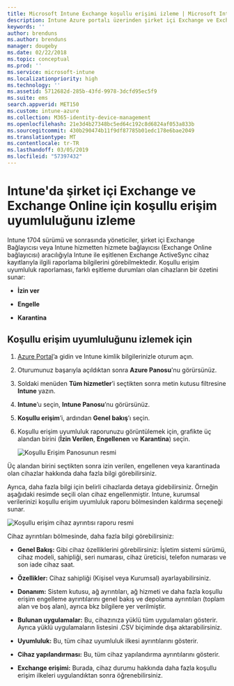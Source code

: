 ```yaml
---
title: Microsoft Intune Exchange koşullu erişimi izleme | Microsoft Intune
description: Intune Azure portalı üzerinden şirket içi Exchange ve Exchange Online için koşullu erişim uyumluluğunu izleyin.
keywords: ''
author: brenduns
ms.author: brenduns
manager: dougeby
ms.date: 02/22/2018
ms.topic: conceptual
ms.prod: ''
ms.service: microsoft-intune
ms.localizationpriority: high
ms.technology: ''
ms.assetid: 5712682d-285b-43fd-9978-3dcfd95ec5f9
ms.suite: ems
search.appverid: MET150
ms.custom: intune-azure
ms.collection: M365-identity-device-management
ms.openlocfilehash: 21e3d4b27348bc5ed64c192c8d6824af053a833b
ms.sourcegitcommit: 430b290474b11f9df87785b01edc178e6bae2049
ms.translationtype: MT
ms.contentlocale: tr-TR
ms.lasthandoff: 03/05/2019
ms.locfileid: "57397432"
---
```

# <a name="monitor-conditional-access-compliance-for-on-premises-exchange-and-exchange-online-in-intune"></a>Intune'da şirket içi Exchange ve Exchange Online için koşullu erişim uyumluluğunu izleme

Intune 1704 sürümü ve sonrasında yöneticiler, şirket içi Exchange Bağlayıcısı veya Intune hizmetten hizmete bağlayıcısı (Exchange Online bağlayıcısı) aracılığıyla Intune ile eşitlenen Exchange ActiveSync cihaz kayıtlarıyla ilgili raporlama bilgilerini görebilmektedir. Koşullu erişim uyumluluk raporlaması, farklı eşitleme durumları olan cihazların bir özetini sunar:

-   **İzin ver**

-   **Engelle**

-   **Karantina**

## <a name="to-monitor-conditional-access-compliance"></a>Koşullu erişim uyumluluğunu izlemek için

1.  [Azure Portal](https://portal.azure.com/)’a gidin ve Intune kimlik bilgilerinizle oturum açın.

2.  Oturumunuz başarıyla açıldıktan sonra **Azure Panosu**'nu görürsünüz.

3.  Soldaki menüden **Tüm hizmetler**’i seçtikten sonra metin kutusu filtresine **Intune** yazın.

4.  **Intune**’u seçin, **Intune Panosu**’nu görürsünüz.

5.  **Koşullu erişim**’i, ardından **Genel bakış**’ı seçin.

6.  Koşullu erişim uyumluluk raporunuzu görüntülemek için, grafikte üç alandan birini (**İzin Verilen**, **Engellenen** ve **Karantina**) seçin.

    ![Koşullu Erişim Panosunun resmi](./media/CA-reporting-intune-1.png)

Üç alandan birini seçtikten sonra izin verilen, engellenen veya karantinada olan cihazlar hakkında daha fazla bilgi görebilirsiniz.

Ayrıca, daha fazla bilgi için belirli cihazlarda detaya gidebilirsiniz. Örneğin aşağıdaki resimde seçili olan cihaz engellenmiştir. Intune, kurumsal verilerinizi koşullu erişim uyumluluk raporu bölmesinden kaldırma seçeneği sunar.

![Koşullu erişim cihaz ayrıntısı raporu resmi](./media/CA-reporting-intune-3.png)

Cihaz ayrıntıları bölmesinde, daha fazla bilgi görebilirsiniz:

-   **Genel Bakış:** Gibi cihaz özelliklerini görebilirsiniz: İşletim sistemi sürümü, cihaz modeli, sahipliği, seri numarası, cihaz üreticisi, telefon numarası ve son iade cihaz saat.

-   **Özellikler:** Cihaz sahipliği (Kişisel veya Kurumsal) ayarlayabilirsiniz.

-   **Donanım:** Sistem kutusu, ağ ayrıntıları, ağ hizmeti ve daha fazla koşullu erişim engelleme ayrıntılarını genel bakış ve depolama ayrıntıları (toplam alan ve boş alan), ayrıca bkz bilgilere yer verilmiştir.

-   **Bulunan uygulamalar:** Bu, cihazınıza yüklü tüm uygulamaları gösterir. Ayrıca yüklü uygulamaların listesini .CSV biçiminde dışa aktarabilirsiniz.

-   **Uyumluluk:** Bu, tüm cihaz uyumluluk ilkesi ayrıntılarını gösterir.

-   **Cihaz yapılandırması:** Bu, tüm cihaz yapılandırma ayrıntılarını gösterir.

-   **Exchange erişimi:** Burada, cihaz durumu hakkında daha fazla koşullu erişim ilkeleri uygulandıktan sonra öğrenebilirsiniz.
